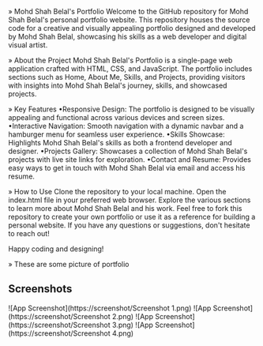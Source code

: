 » Mohd Shah Belal's Portfolio
Welcome to the GitHub repository for Mohd Shah Belal's personal portfolio website. This repository houses the source code for a creative and visually appealing portfolio designed and developed by Mohd Shah Belal, showcasing his skills as a web developer and digital visual artist.

» About the Project
Mohd Shah Belal's Portfolio is a single-page web application crafted with HTML, CSS, and JavaScript. The portfolio includes sections such as Home, About Me, Skills, and Projects, providing visitors with insights into Mohd Shah Belal's journey, skills, and showcased projects.

» Key Features
•Responsive Design: The portfolio is designed to be visually appealing and functional across various devices and screen sizes.
•Interactive Navigation: Smooth navigation with a dynamic navbar and a hamburger menu for seamless user experience.
•Skills Showcase: Highlights Mohd Shah Belal's skills as both a frontend developer and designer.
•Projects Gallery: Showcases a collection of Mohd Shah Belal's projects with live site links for exploration.
•Contact and Resume: Provides easy ways to get in touch with Mohd Shah Belal via email and access his resume.

» How to Use
Clone the repository to your local machine.
Open the index.html file in your preferred web browser.
Explore the various sections to learn more about Mohd Shah Belal and his work.
Feel free to fork this repository to create your own portfolio or use it as a reference for building a personal website. If you have any questions or suggestions, don't hesitate to reach out!

Happy coding and designing!

» These are some picture of portfolio


## Screenshots

![App Screenshot](https://screenshot/Screenshot 1.png)
![App Screenshot](https://screenshot/Screenshot 2.png)
![App Screenshot](https://screenshot/Screenshot 3.png)
![App Screenshot](https://screenshot/Screenshot 4.png)

